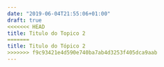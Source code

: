 ```yaml
---
date: "2019-06-04T21:55:06+01:00"
draft: true
<<<<<<< HEAD
title: Titulo do Topico 2
=======
title: Titulo do Tópico 2
>>>>>>> f9c93421e4d590e740ba7ab4d3253f405dca9aab
---
```

